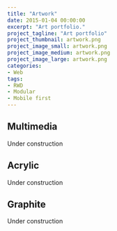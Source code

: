 ```yaml
---
title: "Artwork"
date: 2015-01-04 00:00:00
excerpt: "Art portfolio."
project_tagline: "Art portfolio"
project_thumbnail: artwork.png
project_image_small: artwork.png
project_image_medium: artwork.png
project_image_large: artwork.png
categories:
- Web
tags:
- RWD
- Modular
- Mobile first
---
```


## Multimedia

Under construction

## Acrylic

Under construction

## Graphite

Under construction